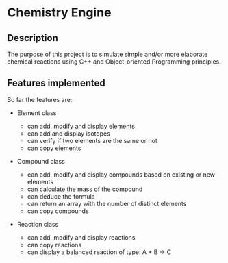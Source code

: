 # Chemistry Engine

## Description
The purpose of this project
is to simulate simple and/or 
more elaborate chemical reactions using 
C++ and Object-oriented Programming
principles.

## Features implemented
So far the features are:

- Element class
    - can add, modify and display
elements
    - can add and display isotopes
    - can verify if two elements are the same or not
    - can copy elements

- Compound class
    - can add, modify and display
      compounds based on existing or new elements
    - can calculate the mass of the compound
    - can deduce the formula
    - can return an array with the number of distinct elements
    - can copy compounds

- Reaction class
    - can add, modify and display reactions
    - can copy reactions
    - can display a balanced reaction of type: A + B -> C